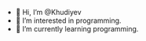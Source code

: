 - 👋 Hi, I’m @Khudiyev
- 👀 I’m interested in programming.
- 🌱 I’m currently learning programming.
<!---
Khudiyev/Khudiyev is a ✨ special ✨ repository because its `README.md` (this file) appears on your GitHub profile.
You can click the Preview link to take a look at your changes.
--->
